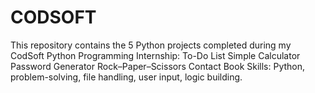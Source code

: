 # CODSOFT
This repository contains the 5 Python projects completed during my CodSoft Python Programming Internship:  To-Do List  Simple Calculator  Password Generator  Rock–Paper–Scissors  Contact Book   Skills: Python, problem-solving, file handling, user input, logic building.
